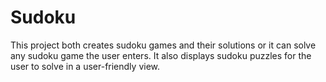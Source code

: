 # Sudoku
This project both creates sudoku games and their solutions or it can solve any sudoku game the user enters. It also displays sudoku puzzles for the user to solve in a user-friendly view.
